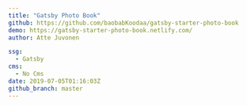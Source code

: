 ```yaml
---
title: "Gatsby Photo Book"
github: https://github.com/baobabKoodaa/gatsby-starter-photo-book
demo: https://gatsby-starter-photo-book.netlify.com/
author: Atte Juvonen

ssg:
  - Gatsby
cms:
  - No Cms
date: 2019-07-05T01:16:03Z
github_branch: master
---
```

